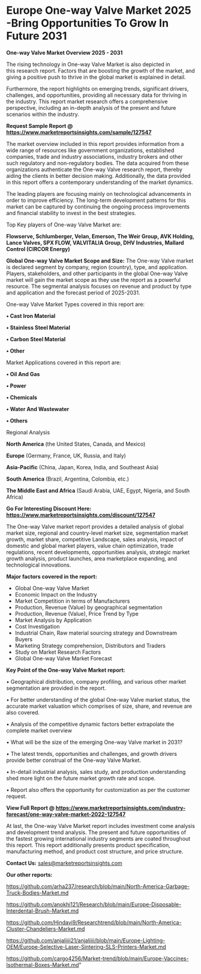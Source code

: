  # Europe One-way Valve Market 2025 -Bring Opportunities To Grow In Future 2031

<Strong> One-way Valve Market Overview 2025 - 2031</strong>

The rising technology in One-way Valve Market is also depicted in this research report. Factors that are boosting the growth of the market, and giving a positive push to thrive in the global market is explained in detail.

Furthermore, the report highlights on emerging trends, significant drivers, challenges, and opportunities, providing all necessary data for thriving in the industry. This report market research offers a comprehensive perspective, including an in-depth analysis of the present and future scenarios within the industry.

<strong>Request Sample Report @ <a href=https://www.marketreportsinsights.com/sample/127547>https://www.marketreportsinsights.com/sample/127547</a></strong>

The market overview included in this report provides information from a wide range of resources like government organizations, established companies, trade and industry associations, industry brokers and other such regulatory and non-regulatory bodies. The data acquired from these organizations authenticate the One-way Valve research report, thereby aiding the clients in better decision making. Additionally, the data provided in this report offers a contemporary understanding of the market dynamics.

The leading players are focusing mainly on technological advancements in order to improve efficiency. The long-term development patterns for this market can be captured by continuing the ongoing process improvements and financial stability to invest in the best strategies.

Top Key players of One-way Valve Market are:

<strong>Flowserve, Schlumberger, Velan, Emerson, The Weir Group, AVK Holding, Lance Valves, SPX FLOW, VALVITALIA Group, DHV Industries, Mallard Control (CIRCOR Energy)</strong>

<strong><b>Global One-way Valve Market Scope and Size:</b></strong>
The One-way Valve market is declared segment by company, region (country), type, and application. Players, stakeholders, and other participants in the global One-way Valve market will gain the market scope as they use the report as a powerful resource. The segmental analysis focuses on revenue and product by type and application and the forecast period of 2025-2031.

One-way Valve Market Types covered in this report are:

<strong>• Cast Iron Material

• Stainless Steel Material

• Carbon Steel Material

• Other</strong>

Market Applications covered in this report are:

<strong>• Oil And Gas

• Power

• Chemicals

• Water And Wastewater

• Others</strong> 

Regional Analysis

<strong>North America</strong> (the United States, Canada, and Mexico)

<strong>Europe</strong> (Germany, France, UK, Russia, and Italy)

<strong>Asia-Pacific</strong> (China, Japan, Korea, India, and Southeast Asia)

<strong>South America</strong> (Brazil, Argentina, Colombia, etc.)

<strong>The Middle East and Africa</strong> (Saudi Arabia, UAE, Egypt, Nigeria, and South Africa)

<strong>Go For Interesting Discount Here: <a href=https://www.marketreportsinsights.com/discount/127547>https://www.marketreportsinsights.com/discount/127547</a></strong>

The One-way Valve market report provides a detailed analysis of global market size, regional and country-level market size, segmentation market growth, market share, competitive Landscape, sales analysis, impact of domestic and global market players, value chain optimization, trade regulations, recent developments, opportunities analysis, strategic market growth analysis, product launches, area marketplace expanding, and technological innovations.

<strong><b>Major factors covered in the report:</b></strong>
<ul>
  <li>Global One-way Valve Market </li>
  <li>Economic Impact on the Industry</li>
  <li>Market Competition in terms of Manufacturers</li>
  <li>Production, Revenue (Value) by geographical segmentation</li>
  <li>Production, Revenue (Value), Price Trend by Type</li>
  <li>Market Analysis by Application</li>
  <li>Cost Investigation</li>
  <li>Industrial Chain, Raw material sourcing strategy and Downstream Buyers</li>
  <li>Marketing Strategy comprehension, Distributors and Traders</li>
  <li>Study on Market Research Factors</li>
  <li>Global One-way Valve Market Forecast</li>
</ul>

<strong><b>Key Point of the One-way Valve Market report:</b></strong>

• Geographical distribution, company profiling, and various other market segmentation are provided in the report.

• For better understanding of the global One-way Valve market status, the accurate market valuation which comprises of size, share, and revenue are also covered.

• Analysis of the competitive dynamic factors better extrapolate the complete market overview

• What will be the size of the emerging One-way Valve market in 2031?

• The latest trends, opportunities and challenges, and growth drivers provide better construal of the One-way Valve Market.

• In-detail industrial analysis, sales study, and production understanding shed more light on the future market growth rate and scope.

• Report also offers the opportunity for customization as per the customer request.

<strong><b>View Full Report @ <a href=https://www.marketreportsinsights.com/industry-forecast/one-way-valve-market-2022-127547>https://www.marketreportsinsights.com/industry-forecast/one-way-valve-market-2022-127547</a></b></strong>


At last, the One-way Valve Market report includes investment come analysis and development trend analysis. The present and future opportunities of the fastest growing international industry segments are coated throughout this report. This report additionally presents product specification, manufacturing method, and product cost structure, and price structure.

<strong>Contact Us:</strong>
sales@marketreportsinsights.com

<strong>Our other reports:</strong>

<a href=https://github.com/arha237/research/blob/main/North-America-Garbage-Truck-Bodies-Market.md>https://github.com/arha237/research/blob/main/North-America-Garbage-Truck-Bodies-Market.md</a>

<a href=https://github.com/anokhi121/Research/blob/main/Europe-Disposable-Interdental-Brush-Market.md>https://github.com/anokhi121/Research/blob/main/Europe-Disposable-Interdental-Brush-Market.md</a>

<a href=https://github.com/Hindavi9/Researchtrend/blob/main/North-America-Cluster-Chandeliers-Market.md>https://github.com/Hindavi9/Researchtrend/blob/main/North-America-Cluster-Chandeliers-Market.md</a>

<a href=https://github.com/anjaliiii21/anjaliiii/blob/main/Europe-Lighting-OEM/Europe-Selective-Laser-Sintering-SLS-Printers-Market.md>https://github.com/anjaliiii21/anjaliiii/blob/main/Europe-Lighting-OEM/Europe-Selective-Laser-Sintering-SLS-Printers-Market.md</a>

<a href=https://github.com/cargo4256/Market-trend/blob/main/Europe-Vaccines-Isothermal-Boxes-Market.md>https://github.com/cargo4256/Market-trend/blob/main/Europe-Vaccines-Isothermal-Boxes-Market.md</a>"
